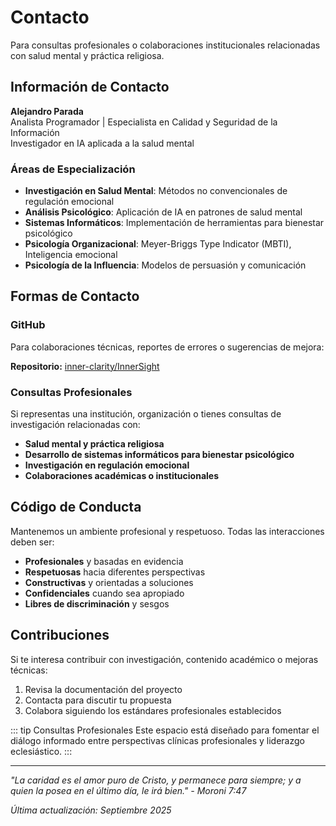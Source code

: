 # Contacto

Para consultas profesionales o colaboraciones institucionales relacionadas con salud mental y práctica religiosa.

## Información de Contacto

**Alejandro Parada**  
Analista Programador | Especialista en Calidad y Seguridad de la Información  
Investigador en IA aplicada a la salud mental

### Áreas de Especialización

- **Investigación en Salud Mental**: Métodos no convencionales de regulación emocional
- **Análisis Psicológico**: Aplicación de IA en patrones de salud mental
- **Sistemas Informáticos**: Implementación de herramientas para bienestar psicológico
- **Psicología Organizacional**: Meyer-Briggs Type Indicator (MBTI), Inteligencia emocional
- **Psicología de la Influencia**: Modelos de persuasión y comunicación

## Formas de Contacto

### GitHub
Para colaboraciones técnicas, reportes de errores o sugerencias de mejora:

**Repositorio:** [inner-clarity/InnerSight](https://github.com/inner-clarity/InnerSight)

### Consultas Profesionales

Si representas una institución, organización o tienes consultas de investigación relacionadas con:

- **Salud mental y práctica religiosa**
- **Desarrollo de sistemas informáticos para bienestar psicológico**
- **Investigación en regulación emocional**
- **Colaboraciones académicas o institucionales**

## Código de Conducta

Mantenemos un ambiente profesional y respetuoso. Todas las interacciones deben ser:
- **Profesionales** y basadas en evidencia
- **Respetuosas** hacia diferentes perspectivas
- **Constructivas** y orientadas a soluciones
- **Confidenciales** cuando sea apropiado
- **Libres de discriminación** y sesgos

## Contribuciones

Si te interesa contribuir con investigación, contenido académico o mejoras técnicas:

1. Revisa la documentación del proyecto
2. Contacta para discutir tu propuesta
3. Colabora siguiendo los estándares profesionales establecidos

::: tip Consultas Profesionales
Este espacio está diseñado para fomentar el diálogo informado entre perspectivas clínicas profesionales y liderazgo eclesiástico.
:::

---

*"La caridad es el amor puro de Cristo, y permanece para siempre; y a quien la posea en el último día, le irá bien." - Moroni 7:47*

*Última actualización: Septiembre 2025*
